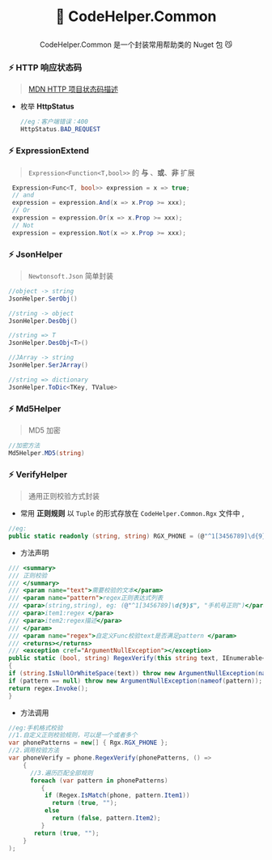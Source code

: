 <h1 align="center"><p>🦓 CodeHelper.Common</p>
</h1>

<div align="center"> 
<p> CodeHelper.Common 是一个封装常用帮助类的 Nuget 包 😼</p>
</div>

###  :zap: HTTP 响应状态码 

> [MDN HTTP 项目状态码描述](https://developer.mozilla.org/zh-CN/docs/Web/HTTP/Status#%E4%BF%A1%E6%81%AF%E5%93%8D%E5%BA%94)

+ 枚举 **HttpStatus**

  ```c#
  //eg：客户端错误：400
  HttpStatus.BAD_REQUEST
  ```

### :zap: ExpressionExtend 

> `Expression<Function<T,bool>>`  的 **与** 、**或**、**非** 扩展 

```c#
 Expression<Func<T, bool>> expression = x => true;
 // and
 expression = expression.And(x => x.Prop >= xxx);
 // Or
 expression = expression.Or(x => x.Prop >= xxx);
 // Not
 expression = expression.Not(x => x.Prop >= xxx);
```

### :zap: JsonHelper 

> `Newtonsoft.Json` 简单封装

```c#
//object -> string
JsonHelper.SerObj()

//string -> object
JsonHelper.DesObj()

//string => T
JsonHelper.DesObj<T>()

//JArray -> string
JsonHelper.SerJArray()

//string => dictionary
JsonHelper.ToDic<TKey, TValue>
```

### :zap: Md5Helper

> MD5 加密

```c#
//加密方法
Md5Helper.MD5(string)
```

### :zap: VerifyHelper

> 通用正则校验方式封装

+ 常用 **正则规则** 以 `Tuple`  的形式存放在 `CodeHelper.Common.Rgx`  文件中 , 

```c#
//eg:
public static readonly (string, string) RGX_PHONE = (@"^1[3456789]\d{9}$", "手机号规范");
```

+ 方法声明

```c#
/// <summary>
/// 正则校验
/// </summary>
/// <param name="text">需要校验的文本</param>
/// <param name="pattern">regex正则表达式列表 
/// <para>(string,string), eg: (@"^1[3456789]\d{9}$", "手机号正则")</para> 
/// <para>item1:regex </para>
/// <para>item2:regex描述</para>
/// </param>
/// <param name="regex">自定义Func校验text是否满足pattern </param>
/// <returns></returns>
/// <exception cref="ArgumentNullException"></exception>
public static (bool, string) RegexVerify(this string text, IEnumerable<(string, string)> pattern, Func<(bool, string)> regex)
{
if (string.IsNullOrWhiteSpace(text)) throw new ArgumentNullException(nameof(text));
if (pattern == null) throw new ArgumentNullException(nameof(pattern));
return regex.Invoke();
}
```

+  方法调用

```c#
//eg:手机格式校验
//1.自定义正则校验规则，可以是一个或者多个
var phonePatterns = new[] { Rgx.RGX_PHONE };
//2.调用校验方法
var phoneVerify = phone.RegexVerify(phonePatterns, () =>
    {
	  //3.遍历匹配全部规则
      foreach (var pattern in phonePatterns)
         {
          if (Regex.IsMatch(phone, pattern.Item1))
            return (true, "");
          else
            return (false, pattern.Item2);
         }
       return (true, "");
    }
);
```



 